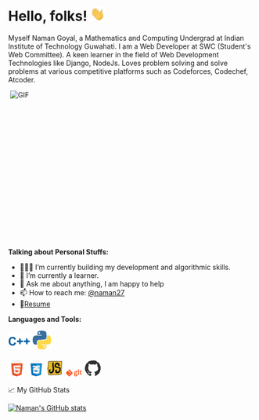 # Hello, folks! <img src="https://github.com/SAMAYV/SAMAYV/blob/main/Assets/hi.gif" width="30px">
Myself Naman Goyal, a Mathematics and Computing Undergrad at Indian Institute of Technology Guwahati. 
I am a Web Developer at SWC (Student's Web Committee). 
A keen learner in the field of Web Development Technologies like Django, NodeJs. 
Loves problem solving and solve problems at various competitive platforms such as Codeforces, Codechef, Atcoder.

<img align="right" alt="GIF" src="https://github.com/abhisheknaiidu/abhisheknaiidu/blob/master/code.gif?raw=true" width="500" height="320" />

  
**Talking about Personal Stuffs:**

- 👨🏽‍💻 I’m currently building my development and algorithmic skills.
- 🌱 I’m currently a learner. 
- 💬 Ask me about anything, I am happy to help
- 📫 How to reach me: [@naman27](https://www.linkedin.com/in/naman27/)
- 📝[Resume]()


**Languages and Tools:**  
 
<p align="center">
  <div align="left" >
  <img src="https://github.com/SAMAYV/SAMAYV/blob/main/Assets/c++.gif" width="45">   
  <img src="https://github.com/SAMAYV/SAMAYV/blob/main/Assets/python.gif" width="40"> 
  </div>
  <br>
  <div align="left">
  <img src="https://github.com/SAMAYV/SAMAYV/blob/main/Assets/html.gif" width="35">
  <img src="https://github.com/SAMAYV/SAMAYV/blob/main/Assets/css.gif" width="35">
  <img src="https://github.com/SAMAYV/SAMAYV/blob/main/Assets/js.webp" width="35">
  <img src="https://github.com/SAMAYV/SAMAYV/blob/main/Assets/git.gif" width="35">
  <img src="https://github.com/SAMAYV/SAMAYV/blob/main/Assets/github.webp" width="35">
  </div>
</p>


<!-- TODO-IST:START 
🚧 **My Todoist Stats:**
🏆            
🌸            
✅  
⏳  
-->
<!-- TODO-IST:END -->


📈 My GitHub Stats

[![Naman's GitHub stats](https://github-readme-stats.vercel.app/api?username=NamanGoyal07)](https://github.com/anuraghazra/github-readme-stats)

<!--<p align="left"> <img src="https://github-readme-stats.vercel.app/api?username=NamanGoyal072000&show_icons=true&theme=gotham" alt="Naman" />


### 📫 Connect with me<img src="https://raw.githubusercontent.com/ShahriarShafin/ShahriarShafin/main/Assets/handshake.gif" height="32px">
 
<a href="https://www.linkedin.com/in/adri23/" target="_blank"><img src="https://cdn2.iconfinder.com/data/icons/social-media-2285/512/1_Linkedin_unofficial_colored_svg-128.png" width="40"></a> <a href="https://www.facebook.com/adriraj.chaudhuri" target="_blank"><img src="https://cdn1.iconfinder.com/data/icons/social-media-2285/512/Colored_Facebook3_svg-128.png" width="40"></a> <a href="mailto:adriraj@iitg.ac.in" target="_blank"><img src="https://image.flaticon.com/icons/svg/281/281769.svg" width="40"></a>
<br>
<br>
